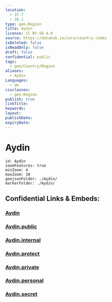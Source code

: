 ```yaml
---
location:
  - 37.7
  - 28.1
type: geo-Region
title: Aydin
license: CC BY-SA 4.0
source: https://datahub.io/core/country-codes
isDeleted: false
isReadOnly: false
draft: false
confidential: public
tags:
  - geo/Country/Region
aliases:
  - Aydin
Languages:
  - de
cssclasses:
  - geo-Region
publish: true
linkTitle:
keywords:
layout:
publishDate:
expiryDate:
---
```


# Aydin

```leaflet
id: Aydin
zoomFeatures: true 
minZoom: 4 
maxZoom: 18
geojsonFolder: ./Aydin/
markerFolder: ./Aydin/
```


## Confidential Links & Embeds: 

### [Aydin](/_Standards/Earth/Continent/Europe/Europe~East/Turkey/Provinces~Turkey/Aydin.md) 

### [Aydin.public](/_public/Earth/Continent/Europe/Europe~East/Turkey/Provinces~Turkey/Aydin.public.md) 

### [Aydin.internal](/_internal/Earth/Continent/Europe/Europe~East/Turkey/Provinces~Turkey/Aydin.internal.md) 

### [Aydin.protect](/_protect/Earth/Continent/Europe/Europe~East/Turkey/Provinces~Turkey/Aydin.protect.md) 

### [Aydin.private](/_private/Earth/Continent/Europe/Europe~East/Turkey/Provinces~Turkey/Aydin.private.md) 

### [Aydin.personal](/_personal/Earth/Continent/Europe/Europe~East/Turkey/Provinces~Turkey/Aydin.personal.md) 

### [Aydin.secret](/_secret/Earth/Continent/Europe/Europe~East/Turkey/Provinces~Turkey/Aydin.secret.md)

